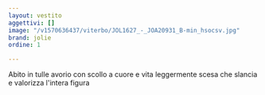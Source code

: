 ```yaml
---
layout: vestito
aggettivi: []
image: "/v1570636437/viterbo/JOL1627_-_JOA20931_B-min_hsocsv.jpg"
brand: jolie
ordine: 1

---
```

Abito in tulle avorio con scollo a cuore e vita leggermente scesa che slancia e valorizza l'intera figura